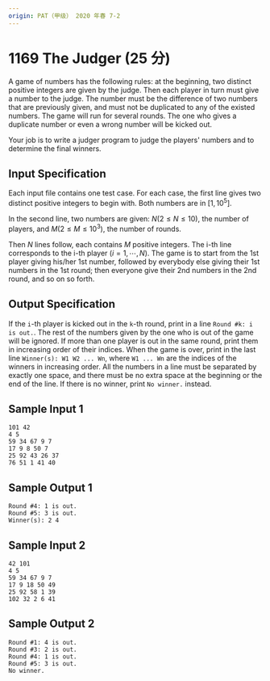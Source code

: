 ```yaml
---
origin: PAT（甲级） 2020 年春 7-2
---
```


# 1169 The Judger (25 分)

A game of numbers has the following rules: at the beginning, two distinct positive integers are given by the judge. Then each player in turn must give a number to the judge. The number must be the difference of two numbers that are previously given, and must not be duplicated to any of the existed numbers. The game will run for several rounds. The one who gives a duplicate number or even a wrong number will be kicked out.

Your job is to write a judger program to judge the players' numbers and to determine the final winners.

## Input Specification

Each input file contains one test case. For each case, the first line gives two distinct positive integers to begin with. Both numbers are in $[1, 10^5]$.

In the second line, two numbers are given: $N (2\le N\le 10)$, the number of players, and $M (2\le M\le 10^3)$, the number of rounds.

Then $N$ lines follow, each contains $M$ positive integers. The i-th line corresponds to the i-th player $(i=1, \cdots , N)$. The game is to start from the 1st player giving his/her 1st number, followed by everybody else giving their 1st numbers in the 1st round; then everyone give their 2nd numbers in the 2nd round, and so on so forth.

## Output Specification

If the `i`\-th player is kicked out in the `k`\-th round, print in a line `Round #k: i is out.`. The rest of the numbers given by the one who is out of the game will be ignored. If more than one player is out in the same round, print them in increasing order of their indices. When the game is over, print in the last line `Winner(s): W1 W2 ... Wn`, where `W1 ... Wn` are the indices of the winners in increasing order. All the numbers in a line must be separated by exactly one space, and there must be no extra space at the beginning or the end of the line. If there is no winner, print `No winner.` instead.

## Sample Input 1

    101 42
    4 5
    59 34 67 9 7
    17 9 8 50 7
    25 92 43 26 37
    76 51 1 41 40

## Sample Output 1

    Round #4: 1 is out.
    Round #5: 3 is out.
    Winner(s): 2 4

## Sample Input 2

    42 101
    4 5
    59 34 67 9 7
    17 9 18 50 49
    25 92 58 1 39
    102 32 2 6 41

## Sample Output 2

    Round #1: 4 is out.
    Round #3: 2 is out.
    Round #4: 1 is out.
    Round #5: 3 is out.
    No winner.
